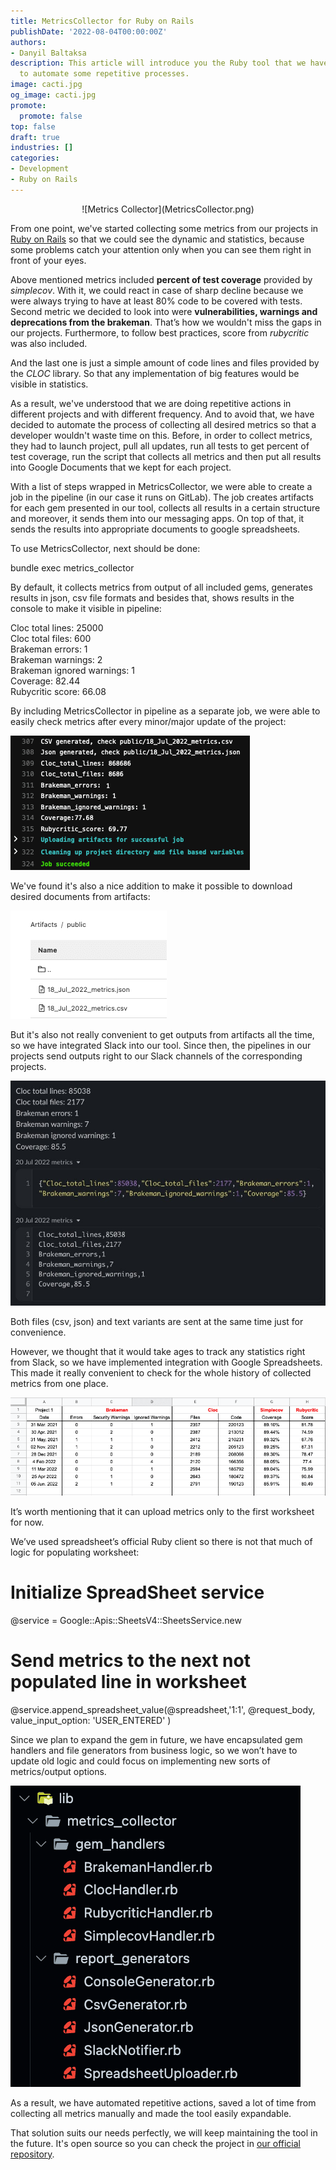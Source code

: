 ```yaml
---
title: MetricsCollector for Ruby on Rails
publishDate: '2022-08-04T00:00:00Z'
authors:
- Danyil Baltaksa
description: This article will introduce you the Ruby tool that we have built at Anadea
  to automate some repetitive processes.
image: cacti.jpg
og_image: cacti.jpg
promote:
  promote: false
top: false
draft: true
industries: []
categories:
- Development
- Ruby on Rails
---
```

<script type="application/ld+json">
{
 "@context": "https://schema.org",
 "@type": "Article",
 "author": "Anadea",
 "name": "MetricsCollector for Ruby on Rails"
}
</script>

<center>
![Metrics Collector](MetricsCollector.png)
</center>

From one point, we've started collecting some metrics from our projects in <a href="https://anadea.info/services/web-development/ruby-on-rails-development" target="_blank">Ruby on Rails</a> so that we could see the dynamic and statistics, because some problems catch your attention only when you can see them right in front of your eyes.

Above mentioned metrics included __percent of test coverage__ provided by _simplecov_. With it, we could react in case of sharp decline because we were always trying to have at least 80% code to be covered with tests. Second metric we decided to look into were __vulnerabilities, warnings and deprecations from the brakeman__. That’s how we wouldn't miss the gaps in our projects. Furthermore, to follow best practices, score from _rubycritic_ was also included.

And the last one is just a simple amount of code lines and files provided by the _CLOC_ library. So that any implementation of big features would be visible in statistics.

As a result, we've understood that we are doing repetitive actions in different projects and with different frequency. And to avoid that, we have decided to automate the process of collecting all desired metrics so that a developer wouldn't waste time on this. Before, in order to collect metrics, they had to launch project, pull all updates, run all tests to get percent of test coverage, run the script that collects all metrics and then put all results into Google Documents that we kept for each project.

With a list of steps wrapped in MetricsCollector, we were able to create a job in the pipeline (in our case it runs on GitLab). The job creates artifacts for each gem presented in our tool, collects all results in a certain structure and moreover, it sends them into our messaging apps. On top of that, it sends the results into appropriate documents to google spreadsheets.

To use MetricsCollector, next should be done:

  bundle exec metrics_collector

By default, it collects metrics from output of all included gems, generates results in json, csv file formats and besides that, shows results in the console to make it visible in pipeline:

Cloc total lines: 25000<br />
Cloc total files: 600<br />
Brakeman errors: 1<br />
Brakeman warnings: 2<br />
Brakeman ignored warnings: 1<br />
Coverage: 82.44<br />
Rubycritic score: 66.08

By including MetricsCollector in pipeline as a separate job, we were able to easily check metrics after every minor/major update of the project:

![MetricsCollector_1](MetricsCollector_1.png)

We've found it's also a nice addition to make it possible to download desired documents from artifacts:

![MetricsCollector_2](MetricsCollector_2.png)

But it's also not really convenient to get outputs from artifacts all the time, so we have integrated Slack into our tool. Since then, the pipelines in our projects send outputs right to our Slack channels of the corresponding projects.

![MetricsCollector_3](MetricsCollector_3.jpg)

Both files (csv, json) and text variants are sent at the same time just for convenience.

However, we thought that it would take ages to track any statistics right from Slack, so we have implemented integration with Google Spreadsheets. This made it really convenient to check for the whole history of collected metrics from one place.

![MetricsCollector_4](MetricsCollector_4.png)

It’s worth mentioning that it can upload metrics only to the first worksheet for now.

We’ve used spreadsheet’s official Ruby client so there is not that much of logic for populating worksheet:

  # Initialize SpreadSheet service
  @service = Google::Apis::SheetsV4::SheetsService.new
  # Send metrics to the next not populated line in worksheet
  @service.append_spreadsheet_value(@spreadsheet,'1:1', @request_body, value_input_option: 'USER_ENTERED' )

Since we plan to expand the gem in future, we have encapsulated gem handlers and file generators from business logic, so we won’t have to update old logic and could focus on implementing new sorts of metrics/output options.

![MetricsCollector_5](MetricsCollector_5.png)

As a result, we have automated repetitive actions, saved a lot of time from collecting all metrics manually and made the tool easily expandable.

That solution suits our needs perfectly, we will keep maintaining the tool in the future. It's open source so you can check the project in <a href="https://github.com/Anadea/metrics_collector" target="_blank">our official repository</a>.

